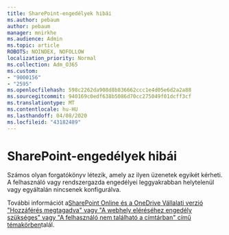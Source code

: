 ```yaml
---
title: SharePoint-engedélyek hibái
ms.author: pebaum
author: pebaum
manager: mnirkhe
ms.audience: Admin
ms.topic: article
ROBOTS: NOINDEX, NOFOLLOW
localization_priority: Normal
ms.collection: Adm_O365
ms.custom:
- "9000156"
- "2595"
ms.openlocfilehash: 598c2262da908d8b836662ccc1e4d05e6d2a2a88
ms.sourcegitcommit: 940169c0edf638b5086d70cc275049f01dcff3cf
ms.translationtype: MT
ms.contentlocale: hu-HU
ms.lasthandoff: 04/08/2020
ms.locfileid: "43182489"
---
```

# <a name="sharepoint-permissions-errors"></a>SharePoint-engedélyek hibái

Számos olyan forgatókönyv létezik, amely az ilyen üzenetek egyikét kérheti. A felhasználó vagy rendszergazda engedélyei leggyakrabban helytelenül vagy egyáltalán nincsenek konfigurálva. 

További információt a[SharePoint Online és a OneDrive Vállalati verzió "Hozzáférés megtagadva" vagy "A webhely eléréséhez engedély szükséges" vagy "A felhasználó nem található a címtárban" című témakörben](https://docs.microsoft.com/sharepoint/support/administration/access-denied-or-need-permission-error-sharepoint-online-or-onedrive-for-business)talál.
